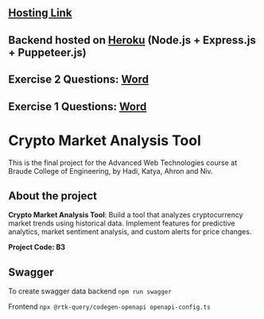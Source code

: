 ## [Hosting Link](https://hadidanial.github.io/Crypto-Market-Analysis-Tool/Frontend)

## Backend hosted on [Heroku](https://crypto-market-analysis-tool-f12d66bb7184.herokuapp.com/) (Node.js + Express.js + Puppeteer.js)

## Exercise 2 Questions: [Word](https://github.com/hadiDanial/Crypto-Market-Analysis-Tool/blob/main/B3%20%D7%AA%D7%A8%D7%92%D7%99%D7%9C%20%D7%91%D7%99%D7%AA%202.docx)

## Exercise 1 Questions: [Word](https://github.com/hadiDanial/Crypto-Market-Analysis-Tool/blob/main/B3%20%D7%AA%D7%A8%D7%92%D7%99%D7%9C%20%D7%91%D7%99%D7%AA%201.docx)

# Crypto Market Analysis Tool
 This is the final project for the Advanced Web Technologies course at Braude College of Engineering, by Hadi, Katya, Ahron and Niv.


## About the project
**Crypto Market Analysis Tool**: Build a tool that analyzes cryptocurrency market trends using historical data. Implement features for predictive analytics, market sentiment analysis, and custom alerts for price changes.

**Project Code: B3**

## Swagger

To create swagger data backend `npm run swagger`

Frontend `npx @rtk-query/codegen-openapi openapi-config.ts`
